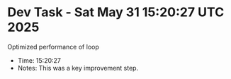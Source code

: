 # Dev Task - Sat May 31 15:20:27 UTC 2025
Optimized performance of loop
- Time: 15:20:27
- Notes: This was a key improvement step.
